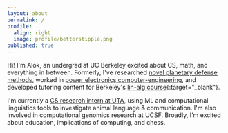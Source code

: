 ```yaml
---
layout: about
permalink: /
profile:
  align: right
  image: profile/betterstipple.png
published: true
---
```



Hi! I'm Alok, an undergrad at UC Berkeley excited about CS, math, and everything in between. Formerly, I've researched [novel planetary defense methods](https://www.deepspace.ucsb.edu/projects/pi-terminal-planetary-defense), worked in [power electronics computer-engineering](https://www.enerpro-inc.com/), and developed tutoring content for Berkeley's [lin-alg course](https://csmentors.studentorg.berkeley.edu/#/team){:target="_blank"}.

I'm currently a [CS research intern at UTA](https://uta-acl2.github.io/index.html), using ML and computational linguistics tools to investigate animal language & communication. I'm also involved in computational genomics research at UCSF. Broadly, I'm excited about education, implications of computing, and chess.
